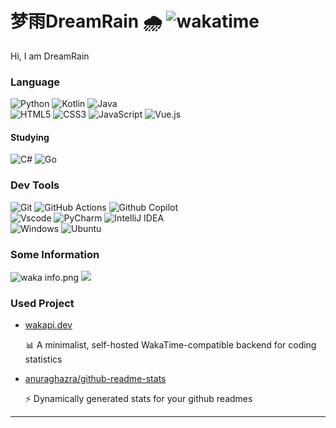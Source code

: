 # 梦雨DreamRain 🌧️  ![wakatime](https://img.shields.io/endpoint?url=https://wakapi.dev/api/compat/shields/v1/DreamRain/interval:all_time&label=All%20time&color=blue)
Hi, I am DreamRain
### Language
<p>
  <img alt="Python" src="https://img.shields.io/badge/python-3670A0?style=for-the-badge&logo=python&logoColor=ffdd54">
  <img alt="Kotlin" src="https://img.shields.io/badge/Kotlin-%237F52FF.svg?style=for-the-badge&logo=kotlin&logoColor=white">
  <img alt="Java" src="https://img.shields.io/badge/java-%23ED8B00.svg?style=for-the-badge&logo=openjdk&logoColor=white">
  <br>
  <img alt="HTML5" src="https://img.shields.io/badge/HTML5-E34F26?style=for-the-badge&logo=html5&logoColor=white">
  <img alt="CSS3" src="https://img.shields.io/badge/CSS3-1572B6?style=for-the-badge&logo=css&logoColor=white">
  <img alt="JavaScript" src="https://img.shields.io/badge/JavaScript-F7DF1E?style=for-the-badge&logo=javascript&logoColor=black">
  <img alt="Vue.js" src="https://img.shields.io/badge/Vue.js-35495E?style=for-the-badge&logo=vuedotjs&logoColor=4FC08D">
</p>

#### Studying
<p>
  <img alt="C#" src="https://custom-icon-badges.demolab.com/badge/C%23-%23239120.svg?style=for-the-badge&logo=cshrp&logoColor=white">
  <img alt="Go" src="https://img.shields.io/badge/Go-00ADD8?style=for-the-badge&logo=go&logoColor=white">
</p>
  
### Dev Tools
<p>
  <!-- 通用工具 -->
  <img alt="Git" src="https://img.shields.io/badge/Git-F05032?style=for-the-badge&logo=git&logoColor=white">
  <img alt="GitHub Actions" src="https://img.shields.io/badge/GitHub%20Actions-2088FF?style=for-the-badge&logo=githubactions&logoColor=white">
  <img alt="Github Copilot" src="https://img.shields.io/badge/Github%20Copilot-2088FF?style=for-the-badge&logo=githubcopilot&logoColor=white">
  <br>
  <!-- IDE/编辑器 -->
  <img alt="Vscode" src="https://img.shields.io/badge/Visual%20Studio%20Code-0078d7.svg?style=for-the-badge&logo=visual-studio-code&logoColor=white">
  <img alt="PyCharm" src="https://img.shields.io/badge/PyCharm-000000?style=for-the-badge&logo=pycharm&logoColor=white&labelColor=green">
  <img alt="IntelliJ IDEA" src="https://img.shields.io/badge/IntelliJ%20IDEA-000000?style=for-the-badge&logo=intellij-idea&logoColor=white">
  <br>
  <!-- 操作系统 -->
  <img alt="Windows" src="https://img.shields.io/badge/Windows-0078D6?style=for-the-badge&logo=windows&logoColor=white">
  <img alt="Ubuntu" src="https://img.shields.io/badge/Ubuntu-E95420?style=for-the-badge&logo=ubuntu&logoColor=white">
</p>

### Some Information
![waka info.png](https://github-readme-stats.vercel.app/api/wakatime?username=DreamRain&api_domain=wakapi.dev&bg_color=1A202C&title_color=2F855A&icon_color=2F855A&text_color=ffffff&custom_title=Wakapi.dev+Stats+%28All+Time%29&layout=compact)
<picture>
  <source
    srcset="https://github-readme-stats.vercel.app/api?username=Dream-Rainy&show_icons=true&theme=dark"
    media="(prefers-color-scheme: dark)"
  />
  <source
    srcset="https://github-readme-stats.vercel.app/api?username=Dream-Rainy&show_icons=true"
    media="(prefers-color-scheme: light), (prefers-color-scheme: no-preference)"
  />
  <img src="https://github-readme-stats.vercel.app/api?username=Dream-Rainy&show_icons=true" />
</picture>


### Used Project
- [wakapi.dev](https://github.com/muety/wakapi)

  📊 A minimalist, self-hosted WakaTime-compatible backend for coding statistics

- [anuraghazra/github-readme-stats](https://github.com/anuraghazra/github-readme-stats)

  ⚡ Dynamically generated stats for your github readmes
  
------------

<!--
**Dream-Rainy/Dream-Rainy** is a ✨ _special_ ✨ repository because its `README.md` (this file) appears on your GitHub profile.

Here are some ideas to get you started:

- 🔭 I’m currently working on ...
- 🌱 I’m currently learning ...
- 👯 I’m looking to collaborate on ...
- 🤔 I’m looking for help with ...
- 💬 Ask me about ...
- 📫 How to reach me: ...
- 😄 Pronouns: ...
- ⚡ Fun fact: ...
-->
